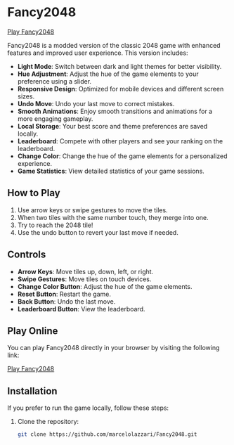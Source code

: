 # Fancy2048

[Play Fancy2048](https://marcelolazzari.github.io/Fancy2048/pages/mobile_index.html)

Fancy2048 is a modded version of the classic 2048 game with enhanced features and improved user experience. This version includes:

- **Light Mode**: Switch between dark and light themes for better visibility.
- **Hue Adjustment**: Adjust the hue of the game elements to your preference using a slider.
- **Responsive Design**: Optimized for mobile devices and different screen sizes.
- **Undo Move**: Undo your last move to correct mistakes.
- **Smooth Animations**: Enjoy smooth transitions and animations for a more engaging gameplay.
- **Local Storage**: Your best score and theme preferences are saved locally.
- **Leaderboard**: Compete with other players and see your ranking on the leaderboard.
- **Change Color**: Change the hue of the game elements for a personalized experience.
- **Game Statistics**: View detailed statistics of your game sessions.

## How to Play

1. Use arrow keys or swipe gestures to move the tiles.
2. When two tiles with the same number touch, they merge into one.
3. Try to reach the 2048 tile!
4. Use the undo button to revert your last move if needed.

## Controls

- **Arrow Keys**: Move tiles up, down, left, or right.
- **Swipe Gestures**: Move tiles on touch devices.
- **Change Color Button**: Adjust the hue of the game elements.
- **Reset Button**: Restart the game.
- **Back Button**: Undo the last move.
- **Leaderboard Button**: View the leaderboard.

## Play Online

You can play Fancy2048 directly in your browser by visiting the following link:

[Play Fancy2048](https://marcelolazzari.github.io/Fancy2048/pages/mobile_index.html)

## Installation

If you prefer to run the game locally, follow these steps:

1. Clone the repository:
   ```bash
   git clone https://github.com/marcelolazzari/Fancy2048.git
